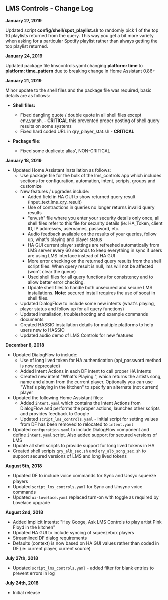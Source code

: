 ## LMS Controls - Change Log

**January 27, 2019**

Updated script **config/shell/spot_playlist.sh** to randomly pick 1 of the top 10 playlists returned from the query.  This way you get a bit more variety when asking for a particular Spotify playlist rather than always getting the top playlist returned.  

**January 24, 2019**

Updated package file lmscontrols.yaml changing **platform: time** to **platform: time_pattern** due to breaking change in Home Assistant 0.86+

**January 21, 2019**

Minor update to the shell files and the package file was required, basic details are as follows:
- **Shell files:**
  - Fixed dangling quote / double quote in all shell files except env_var.sh. - **CRITICAL** this prevented proper posting of shell query results on some systems
  - Fixed hard coded URL in qry_player_stat.sh - **CRITICAL**

- **Package file:**
  - Fixed some duplicate alias', NON-CRITICAL

**January 18, 2019**

- Updated Home Assistant Installation as follows:
  - Use package file for the bulk of the lms_controls app which includes sections for configuration, automation, intent, scripts, groups and customize
  - New features / upgrades include:
      - Added field in HA GUI to show returned query result (input_text.lms_qry_result)
      - Use of contractions in queries no longer returns invalid query results
      - "env.sh" file where you enter your security details only once, all shell files refer to this file for security details (ie: HA_Token, client ID, IP addresses, usernames, password, etc.
      - Audio feedback available on the results of your queries, follow up, what's playing and player status
      - HA GUI current player settings are refreshed automatically from LMS server every 60 seconds to keep everything in sync if users are using LMS interface instead of HA GUI
      - More error checking on the returned query results from the shell script files.  When query result is null, lms will not be affected (won't clear the queue)
      - Used shell files for all query functions for consistency and to allow better error checking.
      - Update shell files to handle both unsecured and secure LMS installations.  **Note:** secured install requires the use of socat in shell files.  
  - Updated DialogFlow to include some new intents (what's playing, player status and follow up for all query functions)
  - Updated installation, troubleshooting and example commands documents 
  - Created HASSIO installation details for multiple platforms to help users new to HASSIO
  - Updated audio demo of LMS Controls for new features

**December 8, 2018**

- Updated DialogFlow to include:
  - Use of long lived token for HA authentication (api_password method is now deprecated)
  - Added Intent Actions in each DF intent to call proper HA Intents
  - Created new intent  "What's Playing ", which returns the artists song, name and album from the current player.  Optionally you can use "What's playing in the kitchen" to specify an alternate (not current) player   
- Updated the following Home Assistant files:
  - Added `intent.yaml` which contains the Intent Actions from DialogFlow and performs the proper actions, launches other scripts and provides feedback to Google
  - Updated `script_lms_controls.yaml` - initial script for setting values from DF has been removed to relocated to `intent.yaml`
- Updated `confguration.yaml` to include DialogFlow component and define `intent.yaml` script.  Also added support for secured versions of LMS
- Update all shell scripts to provide support for long lived tokens in HA
- Created shell scripts `qry_alb_sec.sh` and `qry_alb_song_sec.sh` to support secured versions of LMS and long lived tokens

**August 5th, 2018**

- Updated DF to include voice commands for Sync and Unsyc squeeze players
- Updated `script_lms_controls.yaml` for Sync and Unsync voice commands
- Updated `ui-lovelace.yaml` replaced turn-on with toggle as required by Lovelace upgrade

**August 2nd, 2018**
- Added Implicit Intents: "Hey Googe, Ask LMS Controls to play artist Pink Floyd in the kitchen"
- Updated HA GUI to include syncing of squeezebox players
- Streamlined DF dialog requirements
- Defaults (context) is now based on HA GUI values rather than coded in DF (ie: current player, current source)

**July 27th, 2018**
- Updated `script_lms_controls.yaml` - added filter for blank entries to prevent errors in log

**July 24th, 2018**
- Initial release

